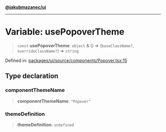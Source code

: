 [**@jakubmazanec/ui**](../README.md)

---

# Variable: usePopoverTheme

> `const` **usePopoverTheme**: `object` & () => (`baseClassName?`, `overrideClassName?`) => `string`

Defined in:
[packages/ui/source/components/Popover.tsx:15](https://github.com/jakubmazanec/tools/blob/acfa246dbb1035f65efb7fa114167a3cbefca108/packages/ui/source/components/Popover.tsx#L15)

## Type declaration

### componentThemeName

> **componentThemeName**: `"Popover"`

### themeDefinition

> **themeDefinition**: `undefined`
